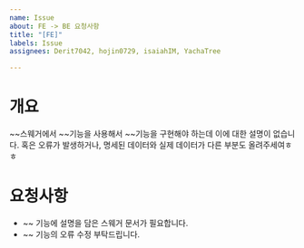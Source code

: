 ```yaml
---
name: Issue
about: FE -> BE 요청사항
title: "[FE]"
labels: Issue
assignees: Derit7042, hojin0729, isaiahIM, YachaTree

---
```


# 개요

~~스웨거에서 ~~기능을 사용해서 ~~기능을 구현해야 하는데 이에 대한 설명이 없습니다.
혹은 오류가 발생하거나, 명세된 데이터와 실제 데이터가 다른 부분도 올려주세여ㅎㅎ

# 요청사항

- ~~ 기능에 설명을 담은 스웨거 문서가 필요합니다.
- ~~ 기능의 오류 수정 부탁드립니다.
